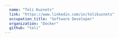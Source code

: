 ```yaml
---
  name: "Toli Kuznets"
  link: "https://www.linkedin.com/in/tolikuznets"
  occupation_title: "Software Developer"
  organization: "Docker"
  github: "toli"
---
```

